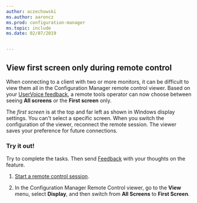 ```yaml
---
author: aczechowski
ms.author: aaroncz
ms.prod: configuration-manager
ms.topic: include
ms.date: 02/07/2019


---
```


## <a name="bkmk_rcmulti"></a> View first screen only during remote control
<!--3231732-->

When connecting to a client with two or more monitors, it can be difficult to view them all in the Configuration Manager remote control viewer. Based on your [UserVoice feedback](https://configurationmanager.uservoice.com/forums/300492-ideas/suggestions/34609915-use-sccm-to-remote-control-multiple-monitors), a remote tools operator can now choose between seeing **All screens** or the **First screen** only. 

The *first screen* is at the top and far left as shown in Windows display settings. You can't select a specific screen. When you switch the configuration of the viewer, reconnect the remote session. The viewer saves your preference for future connections. 


### Try it out!

Try to complete the tasks. Then send [Feedback](/sccm/core/understand/find-help#product-feedback) with your thoughts on the feature.

1. [Start a remote control session](/sccm/core/clients/manage/remote-control/remotely-administer-a-windows-client-computer).  

2. In the Configuration Manager Remote Control viewer, go to the **View** menu, select **Display**, and then switch from **All Screens** to **First Screen**.  

